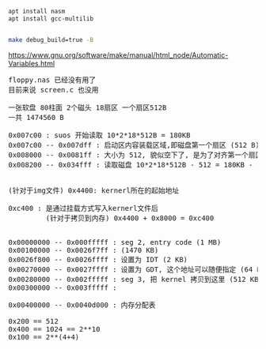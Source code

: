 ```bash
apt install nasm
apt install gcc-multilib


make debug_build=true -B
```

https://www.gnu.org/software/make/manual/html_node/Automatic-Variables.html


<pre>
floppy.nas 已经没有用了
目前来说 screen.c 也没用

一张软盘 80柱面 2个磁头 18扇区 一个扇区512B
一共 1474560 B

0x007c00 : suos 开始读取 10*2*18*512B = 180KB
0x007c00 -- 0x007dff : 启动区内容装载区域,即磁盘第一个扇区 (512 B)
0x008000 -- 0x0081ff : 大小为 512, 貌似空下了, 是为了对齐第一个扇区
0x008200 -- 0x034fff : 读取磁盘 10*2*18*512B - 512 = 180KB - 512


(针对于img文件) 0x4400: kernerl所在的起始地址

0xc400 : 是通过挂载方式写入kernerl文件后
         (针对于拷贝到内存) 0x4400 + 0x8000 = 0xc400


0x00000000 -- 0x000fffff : seg 2, entry code (1 MB)
0x00100000 -- 0x0026f7ff : (1470 KB)
0x0026f800 -- 0x0026ffff : 设置为 IDT (2 KB)
0x00270000 -- 0x0027ffff : 设置为 GDT, 这个地址可以随便指定 (64 KB)
0x00280000 -- 0x002fffff : seg 3, 把 kernel 拷贝到这里 (512 KB)
0x00300000 -- 0x003fffff :

0x00400000 -- 0x0040d000 : 内存分配表

0x200 == 512
0x400 == 1024 == 2**10
0x100 == 2**(4+4)




</pre>
